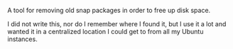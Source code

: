 A tool for removing old snap packages in order to free up disk space.

I did not write this, nor do I remember where I found it, but I use it a lot and wanted it in a centralized location I could get to from all my Ubuntu instances.